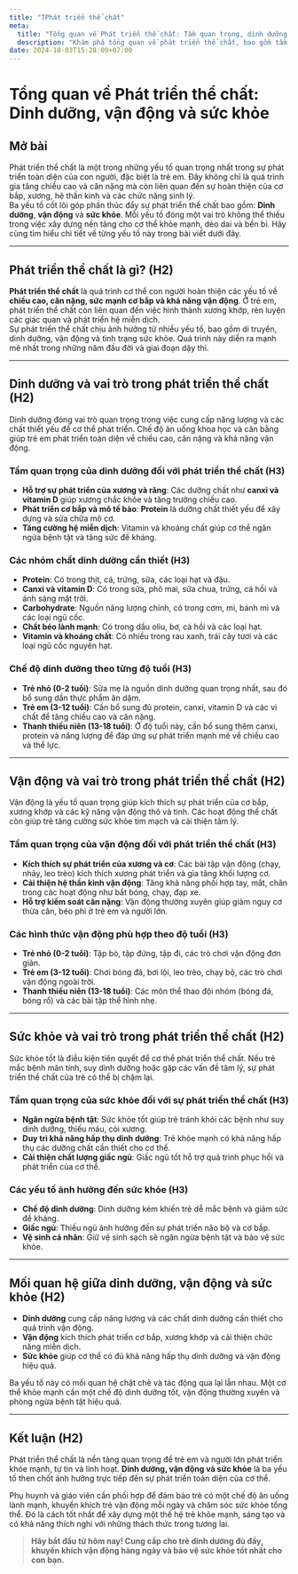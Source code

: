 ```yaml
---
title: "TPhát triển thể chất"
meta:
  title: "Tổng quan về Phát triển thể chất: Tầm quan trọng, dinh dưỡng, vận động và sức khỏe"
  description: "Khám phá tổng quan về phát triển thể chất, bao gồm tầm quan trọng, vai trò của dinh dưỡng, vận động và sức khỏe trong quá trình phát triển của trẻ em và người trưởng thành."
date: 2024-10-03T15:28:09+07:00
---
```


# Tổng quan về Phát triển thể chất: Dinh dưỡng, vận động và sức khỏe

## **Mở bài**
Phát triển thể chất là một trong những yếu tố quan trọng nhất trong sự phát triển toàn diện của con người, đặc biệt là trẻ em. Đây không chỉ là quá trình gia tăng chiều cao và cân nặng mà còn liên quan đến sự hoàn thiện của cơ bắp, xương, hệ thần kinh và các chức năng sinh lý.  
Ba yếu tố cốt lõi góp phần thúc đẩy sự phát triển thể chất bao gồm: **Dinh dưỡng**, **vận động** và **sức khỏe**. Mỗi yếu tố đóng một vai trò không thể thiếu trong việc xây dựng nền tảng cho cơ thể khỏe mạnh, dẻo dai và bền bỉ. Hãy cùng tìm hiểu chi tiết về từng yếu tố này trong bài viết dưới đây.

---

## **Phát triển thể chất là gì? (H2)**
**Phát triển thể chất** là quá trình cơ thể con người hoàn thiện các yếu tố về **chiều cao, cân nặng, sức mạnh cơ bắp và khả năng vận động**. Ở trẻ em, phát triển thể chất còn liên quan đến việc hình thành xương khớp, rèn luyện các giác quan và phát triển hệ miễn dịch.  
Sự phát triển thể chất chịu ảnh hưởng từ nhiều yếu tố, bao gồm di truyền, dinh dưỡng, vận động và tình trạng sức khỏe. Quá trình này diễn ra mạnh mẽ nhất trong những năm đầu đời và giai đoạn dậy thì.  

---

## **Dinh dưỡng và vai trò trong phát triển thể chất (H2)**
Dinh dưỡng đóng vai trò quan trọng trong việc cung cấp năng lượng và các chất thiết yếu để cơ thể phát triển. Chế độ ăn uống khoa học và cân bằng giúp trẻ em phát triển toàn diện về chiều cao, cân nặng và khả năng vận động.  

### **Tầm quan trọng của dinh dưỡng đối với phát triển thể chất (H3)**
- **Hỗ trợ sự phát triển của xương và răng**: Các dưỡng chất như **canxi và vitamin D** giúp xương chắc khỏe và tăng trưởng chiều cao.  
- **Phát triển cơ bắp và mô tế bào**: **Protein** là dưỡng chất thiết yếu để xây dựng và sửa chữa mô cơ.  
- **Tăng cường hệ miễn dịch**: Vitamin và khoáng chất giúp cơ thể ngăn ngừa bệnh tật và tăng sức đề kháng.  

### **Các nhóm chất dinh dưỡng cần thiết (H3)**
- **Protein**: Có trong thịt, cá, trứng, sữa, các loại hạt và đậu.  
- **Canxi và vitamin D**: Có trong sữa, phô mai, sữa chua, trứng, cá hồi và ánh sáng mặt trời.  
- **Carbohydrate**: Nguồn năng lượng chính, có trong cơm, mì, bánh mì và các loại ngũ cốc.  
- **Chất béo lành mạnh**: Có trong dầu oliu, bơ, cá hồi và các loại hạt.  
- **Vitamin và khoáng chất**: Có nhiều trong rau xanh, trái cây tươi và các loại ngũ cốc nguyên hạt.  

### **Chế độ dinh dưỡng theo từng độ tuổi (H3)**
- **Trẻ nhỏ (0-2 tuổi)**: Sữa mẹ là nguồn dinh dưỡng quan trọng nhất, sau đó bổ sung dần thực phẩm ăn dặm.  
- **Trẻ em (3-12 tuổi)**: Cần bổ sung đủ protein, canxi, vitamin D và các vi chất để tăng chiều cao và cân nặng.  
- **Thanh thiếu niên (13-18 tuổi)**: Ở độ tuổi này, cần bổ sung thêm canxi, protein và năng lượng để đáp ứng sự phát triển mạnh mẽ về chiều cao và thể lực.  

---

## **Vận động và vai trò trong phát triển thể chất (H2)**
Vận động là yếu tố quan trọng giúp kích thích sự phát triển của cơ bắp, xương khớp và các kỹ năng vận động thô và tinh. Các hoạt động thể chất còn giúp trẻ tăng cường sức khỏe tim mạch và cải thiện tâm lý.  

### **Tầm quan trọng của vận động đối với phát triển thể chất (H3)**
- **Kích thích sự phát triển của xương và cơ**: Các bài tập vận động (chạy, nhảy, leo trèo) kích thích xương phát triển và gia tăng khối lượng cơ.  
- **Cải thiện hệ thần kinh vận động**: Tăng khả năng phối hợp tay, mắt, chân trong các hoạt động như bắt bóng, chạy, đạp xe.  
- **Hỗ trợ kiểm soát cân nặng**: Vận động thường xuyên giúp giảm nguy cơ thừa cân, béo phì ở trẻ em và người lớn.  

### **Các hình thức vận động phù hợp theo độ tuổi (H3)**
- **Trẻ nhỏ (0-2 tuổi)**: Tập bò, tập đứng, tập đi, các trò chơi vận động đơn giản.  
- **Trẻ em (3-12 tuổi)**: Chơi bóng đá, bơi lội, leo trèo, chạy bộ, các trò chơi vận động ngoài trời.  
- **Thanh thiếu niên (13-18 tuổi)**: Các môn thể thao đội nhóm (bóng đá, bóng rổ) và các bài tập thể hình nhẹ.  

---

## **Sức khỏe và vai trò trong phát triển thể chất (H2)**
Sức khỏe tốt là điều kiện tiên quyết để cơ thể phát triển thể chất. Nếu trẻ mắc bệnh mãn tính, suy dinh dưỡng hoặc gặp các vấn đề tâm lý, sự phát triển thể chất của trẻ có thể bị chậm lại.  

### **Tầm quan trọng của sức khỏe đối với sự phát triển thể chất (H3)**
- **Ngăn ngừa bệnh tật**: Sức khỏe tốt giúp trẻ tránh khỏi các bệnh như suy dinh dưỡng, thiếu máu, còi xương.  
- **Duy trì khả năng hấp thụ dinh dưỡng**: Trẻ khỏe mạnh có khả năng hấp thụ các dưỡng chất cần thiết cho cơ thể.  
- **Cải thiện chất lượng giấc ngủ**: Giấc ngủ tốt hỗ trợ quá trình phục hồi và phát triển của cơ thể.  

### **Các yếu tố ảnh hưởng đến sức khỏe (H3)**
- **Chế độ dinh dưỡng**: Dinh dưỡng kém khiến trẻ dễ mắc bệnh và giảm sức đề kháng.  
- **Giấc ngủ**: Thiếu ngủ ảnh hưởng đến sự phát triển não bộ và cơ bắp.  
- **Vệ sinh cá nhân**: Giữ vệ sinh sạch sẽ ngăn ngừa bệnh tật và bảo vệ sức khỏe.  

---

## **Mối quan hệ giữa dinh dưỡng, vận động và sức khỏe (H2)**
- **Dinh dưỡng** cung cấp năng lượng và các chất dinh dưỡng cần thiết cho quá trình vận động.  
- **Vận động** kích thích phát triển cơ bắp, xương khớp và cải thiện chức năng miễn dịch.  
- **Sức khỏe** giúp cơ thể có đủ khả năng hấp thụ dinh dưỡng và vận động hiệu quả.  

Ba yếu tố này có mối quan hệ chặt chẽ và tác động qua lại lẫn nhau. Một cơ thể khỏe mạnh cần một chế độ dinh dưỡng tốt, vận động thường xuyên và phòng ngừa bệnh tật hiệu quả.  

---

## **Kết luận (H2)**
Phát triển thể chất là nền tảng quan trọng để trẻ em và người lớn phát triển khỏe mạnh, tự tin và linh hoạt. **Dinh dưỡng, vận động và sức khỏe** là ba yếu tố then chốt ảnh hưởng trực tiếp đến sự phát triển toàn diện của cơ thể.  

Phụ huynh và giáo viên cần phối hợp để đảm bảo trẻ có một chế độ ăn uống lành mạnh, khuyến khích trẻ vận động mỗi ngày và chăm sóc sức khỏe tổng thể. Đó là cách tốt nhất để xây dựng một thế hệ trẻ khỏe mạnh, sáng tạo và có khả năng thích nghi với những thách thức trong tương lai.  

> **Hãy bắt đầu từ hôm nay! Cung cấp cho trẻ dinh dưỡng đủ đầy, khuyến khích vận động hàng ngày và bảo vệ sức khỏe tốt nhất cho con bạn.**
